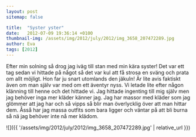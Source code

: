 ```yaml
---
layout: post
sitemap: false

title:  "Syster yster"
date:   2012-07-09 19:36:14 +0100
thumbnail-img: /assets/img/2012/july/2012/img_3658_207472289.jpg
author: Eva
tags: [2012]
---
```


Efter min solning så drog jag iväg till stan med min kära syster! Det var ett tag sedan vi hittade på något så det var kul att få strosa en sväng och prata om allt möjligt. Hon far ju snart utomlands den jäkuln! Är lite avis faktiskt även om man själv var med om ett äventyr nyss. Vi letade lite efter någon klänning till henne och det hittade vi. Jag hittade ingenting till mig själv men jag behöver inga mer kläder känner jag. Jag har massor med kläder som jag glömmer att jag har och så vipps så blir man överlycklig över att man hittar dem. Åsså har jag massa outfits som bara ligger och väntar på att bli burna så nä jag behöver inte nå mer klädom.

![]({{ '/assets/img/2012/july/2012/img_3658_207472289.jpg'  | relative_url }})

